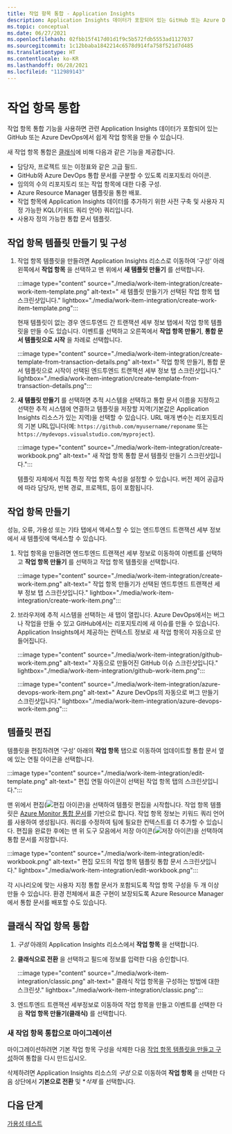 ```yaml
---
title: 작업 항목 통합 - Application Insights
description: Application Insights 데이터가 포함되어 있는 GitHub 또는 Azure DevOps에서 작업 항목을 만드는 방법을 알아봅니다.
ms.topic: conceptual
ms.date: 06/27/2021
ms.openlocfilehash: 02fbb15f417d01d1f9c5b572fdb5553ad1127037
ms.sourcegitcommit: 1c12bbaba1842214c6578d914fa758f521d7d485
ms.translationtype: HT
ms.contentlocale: ko-KR
ms.lasthandoff: 06/28/2021
ms.locfileid: "112989143"
---
```

# <a name="work-item-integration"></a>작업 항목 통합 

작업 항목 통합 기능을 사용하면 관련 Application Insights 데이터가 포함되어 있는 GitHub 또는 Azure DevOps에서 쉽게 작업 항목을 만들 수 있습니다.


새 작업 항목 통합은 [클래식](#classic-work-item-integration)에 비해 다음과 같은 기능을 제공합니다.
- 담당자, 프로젝트 또는 이정표와 같은 고급 필드.
- GitHub와 Azure DevOps 통합 문서를 구분할 수 있도록 리포지토리 아이콘.
- 임의의 수의 리포지토리 또는 작업 항목에 대한 다중 구성.
- Azure Resource Manager 템플릿을 통한 배포.
- 작업 항목에 Application Insights 데이터를 추가하기 위한 사전 구축 및 사용자 지정 가능한 KQL(키워드 쿼리 언어) 쿼리입니다.
- 사용자 정의 가능한 통합 문서 템플릿.


## <a name="create-and-configure-a-work-item-template"></a>작업 항목 템플릿 만들기 및 구성

1. 작업 항목 템플릿을 만들려면 Application Insights 리소스로 이동하여 ‘구성’ 아래 왼쪽에서 **작업 항목** 을 선택하고 맨 위에서 **새 템플릿 만들기** 를 선택합니다.

    :::image type="content" source="./media/work-item-integration/create-work-item-template.png" alt-text=" 새 템플릿 만들기가 선택된 작업 항목 탭 스크린샷입니다." lightbox="./media/work-item-integration/create-work-item-template.png":::

    현재 템플릿이 없는 경우 엔드투엔드 간 트랜잭션 세부 정보 탭에서 작업 항목 템플릿을 만들 수도 있습니다. 이벤트를 선택하고 오른쪽에서 **작업 항목 만들기**, **통합 문서 템플릿으로 시작** 을 차례로 선택합니다.

    :::image type="content" source="./media/work-item-integration/create-template-from-transaction-details.png" alt-text=" 작업 항목 만들기, 통합 문서 템플릿으로 시작이 선택된 엔드투엔드 트랜잭션 세부 정보 탭 스크린샷입니다." lightbox="./media/work-item-integration/create-template-from-transaction-details.png":::

2. **새 템플릿 만들기** 를 선택하면 추적 시스템을 선택하고 통합 문서 이름을 지정하고 선택한 추적 시스템에 연결하고 템플릿을 저장할 지역(기본값은 Application Insights 리소스가 있는 지역)을 선택할 수 있습니다. URL 매개 변수는 리포지토리의 기본 URL입니다(예: `https://github.com/myusername/reponame` 또는 `https://mydevops.visualstudio.com/myproject`).

    :::image type="content" source="./media/work-item-integration/create-workbook.png" alt-text=" 새 작업 항목 통합 문서 템플릿 만들기 스크린샷입니다.":::

    템플릿 자체에서 직접 특정 작업 항목 속성을 설정할 수 있습니다. 버전 제어 공급자에 따라 담당자, 반복 경로, 프로젝트, 등이 포함됩니다.

## <a name="create-a-work-item"></a>작업 항목 만들기

 성능, 오류, 가용성 또는 기타 탭에서 액세스할 수 있는 엔드투엔드 트랜잭션 세부 정보에서 새 템플릿에 액세스할 수 있습니다.

1. 작업 항목을 만들려면 엔드투엔드 트랜잭션 세부 정보로 이동하여 이벤트를 선택하고 **작업 항목 만들기** 를 선택하고 작업 항목 템플릿을 선택합니다.

    :::image type="content" source="./media/work-item-integration/create-work-item.png" alt-text=" 작업 항목 만들기가 선택된 엔드투엔드 트랜잭션 세부 정보 탭 스크린샷입니다." lightbox="./media/work-item-integration/create-work-item.png":::

1. 브라우저에 추적 시스템을 선택하는 새 탭이 열립니다. Azure DevOps에서는 버그나 작업을 만들 수 있고 GitHub에서는 리포지토리에 새 이슈를 만들 수 있습니다. Application Insights에서 제공하는 컨텍스트 정보로 새 작업 항목이 자동으로 만들어집니다.

    :::image type="content" source="./media/work-item-integration/github-work-item.png" alt-text=" 자동으로 만들어진 GitHub 이슈 스크린샷입니다." lightbox="./media/work-item-integration/github-work-item.png":::

    :::image type="content" source="./media/work-item-integration/azure-devops-work-item.png" alt-text=" Azure DevOps의 자동으로 버그 만들기 스크린샷입니다." lightbox="./media/work-item-integration/azure-devops-work-item.png":::

## <a name="edit-a-template"></a>템플릿 편집

템플릿을 편집하려면 ‘구성’ 아래의 **작업 항목** 탭으로 이동하여 업데이트할 통합 문서 옆에 있는 연필 아이콘을 선택합니다.

:::image type="content" source="./media/work-item-integration/edit-template.png" alt-text=" 편집 연필 아이콘이 선택된 작업 항목 탭의 스크린샷입니다.":::

맨 위에서 편집(![편집 아이콘](./media/work-item-integration/edit-icon.png))을 선택하여 템플릿 편집을 시작합니다. 작업 항목 템플릿은 [Azure Monitor 통합 문서](../visualize/workbooks-overview.md)를 기반으로 합니다. 작업 항목 정보는 키워드 쿼리 언어를 사용하여 생성됩니다. 쿼리를 수정하여 팀에 필요한 컨텍스트를 더 추가할 수 있습니다. 편집을 완료한 후에는 맨 위 도구 모음에서 저장 아이콘(![저장 아이콘](./media/work-item-integration/save-icon.png))을 선택하여 통합 문서를 저장합니다.

:::image type="content" source="./media/work-item-integration/edit-workbook.png" alt-text=" 편집 모드의 작업 항목 템플릿 통합 문서 스크린샷입니다." lightbox="./media/work-item-integration/edit-workbook.png":::

각 시나리오에 맞는 사용자 지정 통합 문서가 포함되도록 작업 항목 구성을 두 개 이상 만들 수 있습니다. 환경 전체에서 표준 구현이 보장되도록 Azure Resource Manager에서 통합 문서를 배포할 수도 있습니다.

## <a name="classic-work-item-integration"></a>클래식 작업 항목 통합 

1. *구성* 아래의 Application Insights 리소스에서 **작업 항목** 을 선택합니다.
1. **클래식으로 전환** 을 선택하고 필드에 정보를 입력한 다음 승인합니다. 

    :::image type="content" source="./media/work-item-integration/classic.png" alt-text=" 클래식 작업 항목을 구성하는 방법에 대한 스크린샷." lightbox="./media/work-item-integration/classic.png":::

1. 엔드투엔드 트랜잭션 세부정보로 이동하여 작업 항목을 만들고 이벤트를 선택한 다음 **작업 항목 만들기(클래식)** 를 선택합니다. 


### <a name="migrate-to-new-work-item-integration"></a>새 작업 항목 통합으로 마이그레이션

마이그레이션하려면 기본 작업 항목 구성을 삭제한 다음 [작업 항목 템플릿을 만들고 구성](#create-and-configure-a-work-item-template)하여 통합을 다시 만드십시오.

삭제하려면 Application Insights 리소스의 *구성* 으로 이동하여 **작업 항목** 을 선택한 다음 상단에서 **기본으로 전환** 및 **삭제* 를 선택합니다.


## <a name="next-steps"></a>다음 단계
[가용성 테스트](availability-overview.md)

